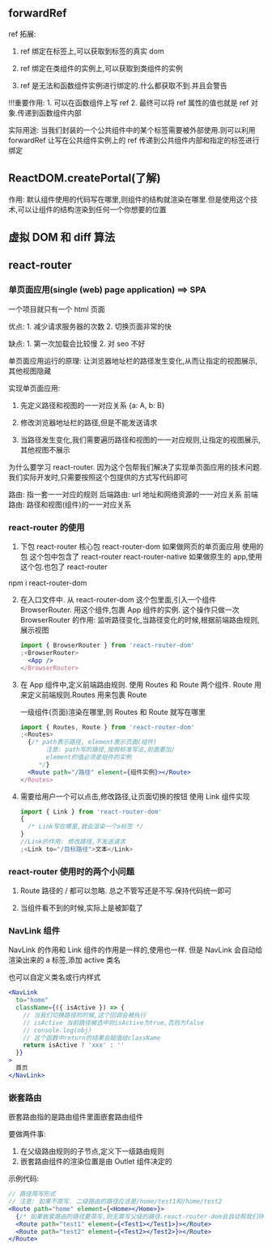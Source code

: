 ## forwardRef

ref 拓展:

1. ref 绑定在标签上,可以获取到标签的真实 dom

2. ref 绑定在类组件的实例上,可以获取到类组件的实例

3. ref 是无法和函数组件实例进行绑定的.什么都获取不到.并且会警告

!!!重要作用: 1. 可以在函数组件上写 ref 2. 最终可以将 ref 属性的值也就是 ref 对象.传递到函数组件内部

实际用途: 当我们封装的一个公共组件中的某个标签需要被外部使用.则可以利用 forwardRef 让写在公共组件实例上的 ref 传递到公共组件内部和指定的标签进行绑定

## ReactDOM.createPortal(了解)

作用: 默认组件使用的代码写在哪里,则组件的结构就渲染在哪里.但是使用这个技术,可以让组件的结构渲染到任何一个你想要的位置

## 虚拟 DOM 和 diff 算法

## react-router

### 单页面应用(single (web) page application) ==> SPA

一个项目就只有一个 html 页面

优点: 1. 减少请求服务器的次数 2. 切换页面非常的快

缺点: 1. 第一次加载会比较慢 2. 对 seo 不好

单页面应用运行的原理: 让浏览器地址栏的路径发生变化,从而让指定的视图展示,其他视图隐藏

实现单页面应用:

1. 先定义路径和视图的一一对应关系
   {a: A, b: B}

2. 修改浏览器地址栏的路径,但是不能发送请求

3. 当路径发生变化,我们需要遍历路径和视图的一一对应规则,让指定的视图展示,其他视图不展示

为什么要学习 react-router. 因为这个包帮我们解决了实现单页面应用的技术问题.我们实际开发时,只需要按照这个包提供的方式写代码即可

路由: 指一套一一对应的规则
后端路由: url 地址和网络资源的一一对应关系
前端路由: 路径和视图(组件)的一一对应关系

### react-router 的使用

1. 下包
   react-router 核心包
   react-router-dom 如果做网页的单页面应用 使用的包 这个包中包含了 react-router
   react-router-native 如果做原生的 app,使用这个包.也包了 react-router

npm i react-router-dom

2. 在入口文件中. 从 react-router-dom 这个包里面,引入一个组件 BrowserRouter. 用这个组件,包裹 App 组件的实例. 这个操作只做一次
   BrowserRouter 的作用: 监听路径变化,当路径变化的时候,根据前端路由规则,展示视图

   ```jsx
   import { BrowserRouter } from 'react-router-dom'
   ;<BrowserRouter>
     <App />
   </BrowserRouter>
   ```

3. 在 App 组件中,定义前端路由规则.
   使用 Routes 和 Route 两个组件. Route 用来定义前端规则.Routes 用来包裹 Route

   一级组件(页面)渲染在哪里,则 Routes 和 Route 就写在哪里

   ```jsx
   import { Routes, Route } from 'react-router-dom'
   ;<Routes>
     {/* path表示路径, element表示页面(组件) 
          注意: path写的路径,按照标准写法,前面要加/ 
          element的值必须是组件的实例
        */}
     <Route path="/路径" element={组件实例}></Route>
   </Routes>
   ```

4. 需要给用户一个可以点击,修改路径,让页面切换的按钮
   使用 Link 组件实现

   ```jsx
   import { Link } from 'react-router-dom'
   {
     /* Link写在哪里,就会渲染一个a标签 */
   }
   //Link的作用: 修改路径,不发送请求
   ;<Link to="/目标路径">文本</Link>
   ```

### react-router 使用时的两个小问题

1. Route 路径的 / 都可以忽略. 总之不管写还是不写.保持代码统一即可

2. 当组件看不到的时候,实际上是被卸载了

### NavLink 组件

NavLink 的作用和 Link 组件的作用是一样的,使用也一样.
但是 NavLink 会自动给渲染出来的 a 标签,添加 active 类名

也可以自定义类名或行内样式

```jsx
<NavLink
  to="home"
  className={({ isActive }) => {
    // 当我们切换路径的时候,这个回调会被执行
    // isActive 当前路径被选中则isActive为true,否则为false
    // console.log(obj)
    // 这个函数中return的结果会赋值给className
    return isActive ? 'xxx' : ''
  }}
>
  首页
</NavLink>
```

### 嵌套路由

嵌套路由指的是路由组件里面嵌套路由组件

要做两件事:

1. 在父级路由规则的子节点,定义下一级路由规则
2. 嵌套路由组件的渲染位置是由 Outlet 组件决定的

示例代码:

```jsx
// 路径简写形式
// 注意: 如果不简写. 二级路由的路径应该是/home/test1和/home/test2
<Route path="home" element={<Home></Home>}>
  {/* 如果嵌套路由的路径要简写,则无需写父级的路径.react-router-dom会自动帮我们拼接 */}
  <Route path="test1" element={<Test1></Test1>}></Route>
  <Route path="test2" element={<Test2></Test2>}></Route>
</Route>
```
